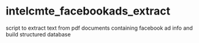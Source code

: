 # intelcmte_facebookads_extract
script to extract text from pdf documents containing facebook ad info and build structured database
